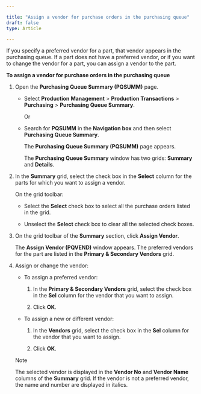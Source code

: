 ```yaml
---

title: "Assign a vendor for purchase orders in the purchasing queue"
draft: false
type: Article

---
```


If you specify a preferred vendor for a part, that vendor appears in the purchasing queue. If a part does not have a preferred vendor, or if you want to change the vendor for a part, you can assign a vendor to the part.

**To assign a vendor for purchase orders in the purchasing queue**

1. Open the **Purchasing Queue Summary (PQSUMM)** page.

    - Select **Production Management** > **Production Transactions** > **Purchasing** > **Purchasing Queue Summary**.

        Or

    - Search for **PQSUMM** in the **Navigation box** and then select **Purchasing Queue Summary**.

       The **Purchasing Queue Summary (PQSUMM)** page appears.

        The **Purchasing Queue Summary** window has two grids: **Summary** and **Details**.

2. In the **Summary** grid, select the check box in the **Select** column for the parts for which you want to assign a vendor.

    On the grid toolbar:

      - Select the **Select** check box to select all the purchase orders listed in the grid.

      - Unselect the **Select** check box to clear all the selected check boxes.

3. On the grid toolbar of the **Summary** section, click **Assign Vendor**.

    The **Assign Vendor (PQVEND)** window appears. The preferred vendors for the part are listed in the **Primary & Secondary Vendors** grid.

4. Assign or change the vendor:

   - To assign a preferred vendor:

        1. In the **Primary & Secondary Vendors** grid, select the check box in the **Sel** column for the vendor that you want to assign.

        2. Click **OK**.

   - To assign a new or different vendor:

        1. In the **Vendors** grid, select the check box in the **Sel** column for the vendor that you want to assign.

        2. Click **OK**.

    >[!NOTE]
    >The selected vendor is displayed in the **Vendor No** and **Vendor Name** columns of the **Summary** grid. If the vendor is not a preferred vendor, the name and number are displayed in italics.

​
